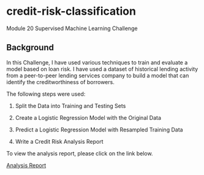 # credit-risk-classification
Module 20 Supervised Machine Learning Challenge

## Background
In this Challenge, I have used various techniques to train and evaluate a model based on loan risk. I have used a dataset of historical lending activity from a peer-to-peer lending services company to build a model that can identify the creditworthiness of borrowers.

The following steps were used:

1. Split the Data into Training and Testing Sets

2. Create a Logistic Regression Model with the Original Data

3. Predict a Logistic Regression Model with Resampled Training Data

4. Write a Credit Risk Analysis Report


To view the analysis report, please click on the link below. 

[Analysis Report](https://github.com/HJandu/credit-risk-classification/blob/main/report-template.md)

